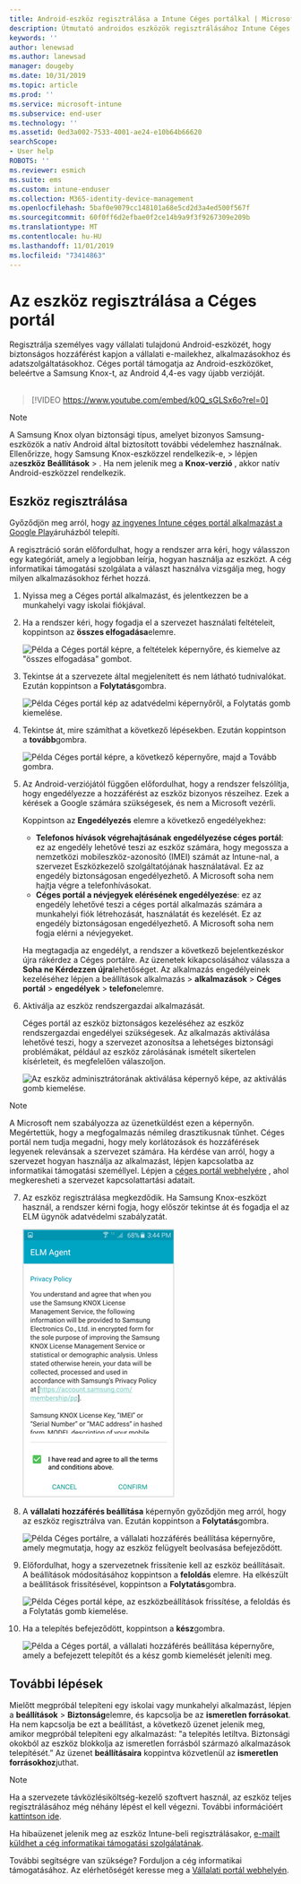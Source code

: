 ```yaml
---
title: Android-eszköz regisztrálása a Intune Céges portálkal | Microsoft Docs
description: Útmutató androidos eszközök regisztrálásához Intune Céges portál
keywords: ''
author: lenewsad
ms.author: lanewsad
manager: dougeby
ms.date: 10/31/2019
ms.topic: article
ms.prod: ''
ms.service: microsoft-intune
ms.subservice: end-user
ms.technology: ''
ms.assetid: 0ed3a002-7533-4001-ae24-e10b64b66620
searchScope:
- User help
ROBOTS: ''
ms.reviewer: esmich
ms.suite: ems
ms.custom: intune-enduser
ms.collection: M365-identity-device-management
ms.openlocfilehash: 5baf0e9079cc148101a68e5cd2d3a4ed500f567f
ms.sourcegitcommit: 60f0ff6d2efbae0f2ce14b9a9f3f9267309e209b
ms.translationtype: MT
ms.contentlocale: hu-HU
ms.lasthandoff: 11/01/2019
ms.locfileid: "73414863"
---
```

# <a name="enroll-your-device-with-company-portal"></a>Az eszköz regisztrálása a Céges portál  
Regisztrálja személyes vagy vállalati tulajdonú Android-eszközét, hogy biztonságos hozzáférést kapjon a vállalati e-mailekhez, alkalmazásokhoz és adatszolgáltatásokhoz. Céges portál támogatja az Android-eszközöket, beleértve a Samsung Knox-t, az Android 4,4-es vagy újabb verzióját.  
</br>
> [!VIDEO https://www.youtube.com/embed/k0Q_sGLSx6o?rel=0]

> [!NOTE]
> A Samsung Knox olyan biztonsági típus, amelyet bizonyos Samsung-eszközök a natív Android által biztosított további védelemhez használnak. Ellenőrizze, hogy Samsung Knox-eszközzel rendelkezik-e, > lépjen az**eszköz** **Beállítások** > . Ha nem jelenik meg a **Knox-verzió** , akkor natív Android-eszközzel rendelkezik.

## <a name="enroll-device"></a>Eszköz regisztrálása  
Győződjön meg arról, hogy [az ingyenes Intune céges portál alkalmazást a Google Play](https://play.google.com/store/apps/details?id=com.microsoft.windowsintune.companyportal)áruházból telepíti. 

A regisztráció során előfordulhat, hogy a rendszer arra kéri, hogy válasszon egy kategóriát, amely a legjobban leírja, hogyan használja az eszközt. A cég informatikai támogatási szolgálata a választ használva vizsgálja meg, hogy milyen alkalmazásokhoz férhet hozzá.  

1. Nyissa meg a Céges portál alkalmazást, és jelentkezzen be a munkahelyi vagy iskolai fiókjával.  

2. Ha a rendszer kéri, hogy fogadja el a szervezet használati feltételeit, koppintson az **összes elfogadása**elemre.  

   ![Példa a Céges portál képre, a feltételek képernyőre, és kiemelve az "összes elfogadása" gombot.](./media/accept-terms-1911.png)  


3. Tekintse át a szervezete által megjelenített és nem látható tudnivalókat. Ezután koppintson a **Folytatás**gombra.


    ![Példa Céges portál kép az adatvédelmi képernyőről, a Folytatás gomb kiemelése.](./media/android-privacy-screen-1911.png)  
4. Tekintse át, mire számíthat a következő lépésekben. Ezután koppintson a **tovább**gombra.  

    ![Példa Céges portál képre, a következő képernyőre, majd a Tovább gombra.](./media/android-whats-next-1911.png)  


5. Az Android-verziójától függően előfordulhat, hogy a rendszer felszólítja, hogy engedélyezze a hozzáférést az eszköz bizonyos részeihez. Ezek a kérések a Google számára szükségesek, és nem a Microsoft vezérli.  

    Koppintson az **Engedélyezés** elemre a következő engedélyekhez:  
    * **Telefonos hívások végrehajtásának engedélyezése céges portál**: ez az engedély lehetővé teszi az eszköz számára, hogy megossza a nemzetközi mobileszköz-azonosító (IMEI) számát az Intune-nal, a szervezet Eszközkezelő szolgáltatójának használatával. Ez az engedély biztonságosan engedélyezhető. A Microsoft soha nem hajtja végre a telefonhívásokat.  
    * **Céges portál a névjegyek elérésének engedélyezése**: ez az engedély lehetővé teszi a céges portál alkalmazás számára a munkahelyi fiók létrehozását, használatát és kezelését.  Ez az engedély biztonságosan engedélyezhető. A Microsoft soha nem fogja elérni a névjegyeket. 

    Ha megtagadja az engedélyt, a rendszer a következő bejelentkezéskor újra rákérdez a Céges portálre. Az üzenetek kikapcsolásához válassza a **Soha ne Kérdezzen újra**lehetőséget. Az alkalmazás engedélyeinek kezeléséhez lépjen a beállítások alkalmazás > **alkalmazások** > **Céges portál** > **engedélyek** > **telefon**elemre.  

6. Aktiválja az eszköz rendszergazdai alkalmazását. 

    Céges portál az eszköz biztonságos kezeléséhez az eszköz rendszergazdai engedélyei szükségesek. Az alkalmazás aktiválása lehetővé teszi, hogy a szervezet azonosítsa a lehetséges biztonsági problémákat, például az eszköz zárolásának ismételt sikertelen kísérleteit, és megfelelően válaszoljon.  

    ![Az eszköz adminisztrátorának aktiválása képernyő képe, az aktiválás gomb kiemelése.](./media/activate-device-administrator-1911.png)  

> [!NOTE]
> A Microsoft nem szabályozza az üzenetküldést ezen a képernyőn. Megértettük, hogy a megfogalmazás némileg drasztikusnak tűnhet. Céges portál nem tudja megadni, hogy mely korlátozások és hozzáférések legyenek relevánsak a szervezet számára. Ha kérdése van arról, hogy a szervezet hogyan használja az alkalmazást, lépjen kapcsolatba az informatikai támogatási személlyel. Lépjen a [céges portál webhelyére](https://go.microsoft.com/fwlink/?linkid=2010980) , ahol megkeresheti a szervezet kapcsolattartási adatait.  


7. Az eszköz regisztrálása megkezdődik. Ha Samsung Knox-eszközt használ, a rendszer kérni fogja, hogy először tekintse át és fogadja el az ELM ügynök adatvédelmi szabályzatát.   

    ![Példa a Samsung Knox adatvédelmi szabályzat képernyőre, amely megjelenik a regisztráció során.](./media/and-enroll-7-knox-privacy-policy.png)  

8. A **vállalati hozzáférés beállítása** képernyőn győződjön meg arról, hogy az eszköz regisztrálva van. Ezután koppintson a **Folytatás**gombra.  

    ![Példa Céges portálre, a vállalati hozzáférés beállítása képernyőre, amely megmutatja, hogy az eszköz felügyelt beolvasása befejeződött.](./media/update-settings-1911.png)  

9. Előfordulhat, hogy a szervezetnek frissítenie kell az eszköz beállításait. A beállítások módosításához koppintson a **feloldás** elemre. Ha elkészült a beállítások frissítésével, koppintson a **Folytatás**gombra.  

   ![Példa Céges portál képe, az eszközbeállítások frissítése, a feloldás és a Folytatás gomb kiemelése.](./media/resolve-settings-1911.png)  

10. Ha a telepítés befejeződött, koppintson a **kész**gombra.    

    ![Példa a Céges portál, a vállalati hozzáférés beállítása képernyőre, amely a befejezett telepítőt és a kész gomb kiemelését jeleníti meg.](./media/android-enrollment-done-1911.png) 

## <a name="next-steps"></a>További lépések  

Mielőtt megpróbál telepíteni egy iskolai vagy munkahelyi alkalmazást, lépjen a **beállítások** > **Biztonság**elemre, és kapcsolja be az **ismeretlen forrásokat**. Ha nem kapcsolja be ezt a beállítást, a következő üzenet jelenik meg, amikor megpróbál telepíteni egy alkalmazást: "a telepítés letiltva. Biztonsági okokból az eszköz blokkolja az ismeretlen forrásból származó alkalmazások telepítését.” Az üzenet **beállításaira** koppintva közvetlenül az **ismeretlen forrásokhoz**juthat.  

> [!Note]
> Ha a szervezete távközlésiköltség-kezelő szoftvert használ, az eszköz teljes regisztrálásához még néhány lépést el kell végezni. További információért [kattintson ide](enroll-your-device-with-telecom-expense-management-android.md).

Ha hibaüzenet jelenik meg az eszköz Intune-beli regisztrálásakor, [e-mailt küldhet a cég informatikai támogatási szolgálatának](send-logs-to-your-it-admin-by-email-android.md).  

További segítségre van szüksége? Forduljon a cég informatikai támogatásához. Az elérhetőségét keresse meg a [Vállalati portál webhelyén](https://go.microsoft.com/fwlink/?linkid=2010980).  